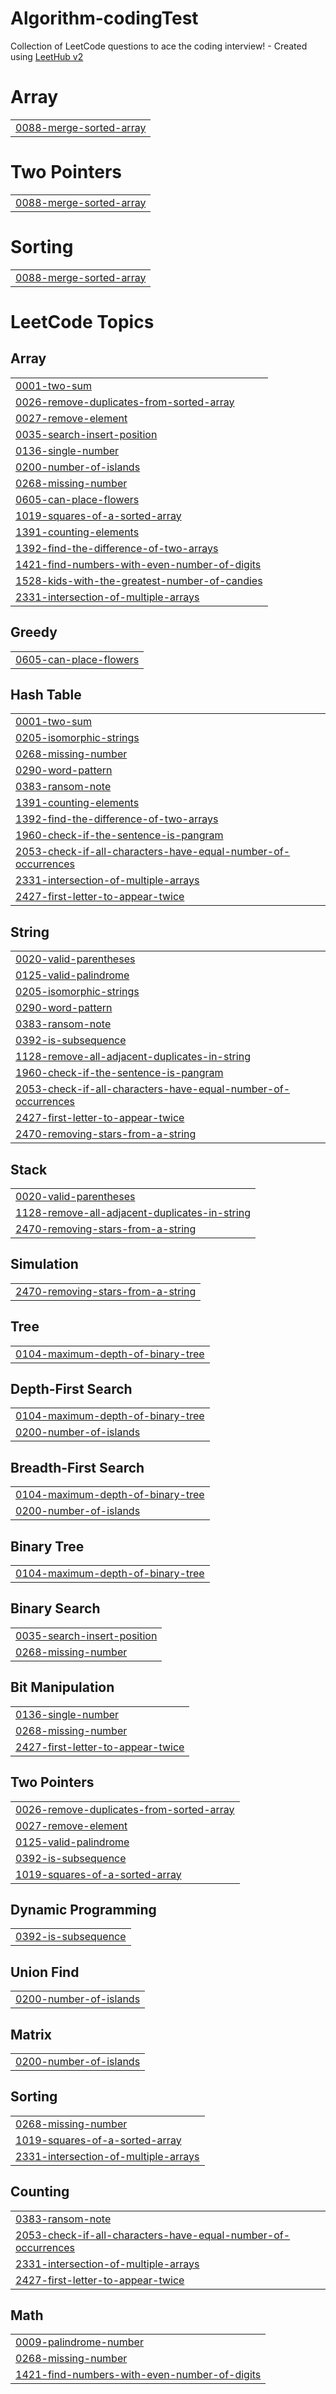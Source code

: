 # Algorithm-codingTest
Collection of LeetCode questions to ace the coding interview! - Created using [LeetHub v2](https://github.com/arunbhardwaj/LeetHub-2.0)


# Array
|  |
| ------- |
| [0088-merge-sorted-array](https://github.com/michelle9876/Algorithm-codingTest/tree/master/0088-merge-sorted-array) |
# Two Pointers
|  |
| ------- |
| [0088-merge-sorted-array](https://github.com/michelle9876/Algorithm-codingTest/tree/master/0088-merge-sorted-array) |
# Sorting
|  |
| ------- |
| [0088-merge-sorted-array](https://github.com/michelle9876/Algorithm-codingTest/tree/master/0088-merge-sorted-array) |
<!---LeetCode Topics Start-->
# LeetCode Topics
## Array
|  |
| ------- |
| [0001-two-sum](https://github.com/michelle9876/Algorithm-codingTest/tree/master/0001-two-sum) |
| [0026-remove-duplicates-from-sorted-array](https://github.com/michelle9876/Algorithm-codingTest/tree/master/0026-remove-duplicates-from-sorted-array) |
| [0027-remove-element](https://github.com/michelle9876/Algorithm-codingTest/tree/master/0027-remove-element) |
| [0035-search-insert-position](https://github.com/michelle9876/Algorithm-codingTest/tree/master/0035-search-insert-position) |
| [0136-single-number](https://github.com/michelle9876/Algorithm-codingTest/tree/master/0136-single-number) |
| [0200-number-of-islands](https://github.com/michelle9876/Algorithm-codingTest/tree/master/0200-number-of-islands) |
| [0268-missing-number](https://github.com/michelle9876/Algorithm-codingTest/tree/master/0268-missing-number) |
| [0605-can-place-flowers](https://github.com/michelle9876/Algorithm-codingTest/tree/master/0605-can-place-flowers) |
| [1019-squares-of-a-sorted-array](https://github.com/michelle9876/Algorithm-codingTest/tree/master/1019-squares-of-a-sorted-array) |
| [1391-counting-elements](https://github.com/michelle9876/Algorithm-codingTest/tree/master/1391-counting-elements) |
| [1392-find-the-difference-of-two-arrays](https://github.com/michelle9876/Algorithm-codingTest/tree/master/1392-find-the-difference-of-two-arrays) |
| [1421-find-numbers-with-even-number-of-digits](https://github.com/michelle9876/Algorithm-codingTest/tree/master/1421-find-numbers-with-even-number-of-digits) |
| [1528-kids-with-the-greatest-number-of-candies](https://github.com/michelle9876/Algorithm-codingTest/tree/master/1528-kids-with-the-greatest-number-of-candies) |
| [2331-intersection-of-multiple-arrays](https://github.com/michelle9876/Algorithm-codingTest/tree/master/2331-intersection-of-multiple-arrays) |
## Greedy
|  |
| ------- |
| [0605-can-place-flowers](https://github.com/michelle9876/Algorithm-codingTest/tree/master/0605-can-place-flowers) |
## Hash Table
|  |
| ------- |
| [0001-two-sum](https://github.com/michelle9876/Algorithm-codingTest/tree/master/0001-two-sum) |
| [0205-isomorphic-strings](https://github.com/michelle9876/Algorithm-codingTest/tree/master/0205-isomorphic-strings) |
| [0268-missing-number](https://github.com/michelle9876/Algorithm-codingTest/tree/master/0268-missing-number) |
| [0290-word-pattern](https://github.com/michelle9876/Algorithm-codingTest/tree/master/0290-word-pattern) |
| [0383-ransom-note](https://github.com/michelle9876/Algorithm-codingTest/tree/master/0383-ransom-note) |
| [1391-counting-elements](https://github.com/michelle9876/Algorithm-codingTest/tree/master/1391-counting-elements) |
| [1392-find-the-difference-of-two-arrays](https://github.com/michelle9876/Algorithm-codingTest/tree/master/1392-find-the-difference-of-two-arrays) |
| [1960-check-if-the-sentence-is-pangram](https://github.com/michelle9876/Algorithm-codingTest/tree/master/1960-check-if-the-sentence-is-pangram) |
| [2053-check-if-all-characters-have-equal-number-of-occurrences](https://github.com/michelle9876/Algorithm-codingTest/tree/master/2053-check-if-all-characters-have-equal-number-of-occurrences) |
| [2331-intersection-of-multiple-arrays](https://github.com/michelle9876/Algorithm-codingTest/tree/master/2331-intersection-of-multiple-arrays) |
| [2427-first-letter-to-appear-twice](https://github.com/michelle9876/Algorithm-codingTest/tree/master/2427-first-letter-to-appear-twice) |
## String
|  |
| ------- |
| [0020-valid-parentheses](https://github.com/michelle9876/Algorithm-codingTest/tree/master/0020-valid-parentheses) |
| [0125-valid-palindrome](https://github.com/michelle9876/Algorithm-codingTest/tree/master/0125-valid-palindrome) |
| [0205-isomorphic-strings](https://github.com/michelle9876/Algorithm-codingTest/tree/master/0205-isomorphic-strings) |
| [0290-word-pattern](https://github.com/michelle9876/Algorithm-codingTest/tree/master/0290-word-pattern) |
| [0383-ransom-note](https://github.com/michelle9876/Algorithm-codingTest/tree/master/0383-ransom-note) |
| [0392-is-subsequence](https://github.com/michelle9876/Algorithm-codingTest/tree/master/0392-is-subsequence) |
| [1128-remove-all-adjacent-duplicates-in-string](https://github.com/michelle9876/Algorithm-codingTest/tree/master/1128-remove-all-adjacent-duplicates-in-string) |
| [1960-check-if-the-sentence-is-pangram](https://github.com/michelle9876/Algorithm-codingTest/tree/master/1960-check-if-the-sentence-is-pangram) |
| [2053-check-if-all-characters-have-equal-number-of-occurrences](https://github.com/michelle9876/Algorithm-codingTest/tree/master/2053-check-if-all-characters-have-equal-number-of-occurrences) |
| [2427-first-letter-to-appear-twice](https://github.com/michelle9876/Algorithm-codingTest/tree/master/2427-first-letter-to-appear-twice) |
| [2470-removing-stars-from-a-string](https://github.com/michelle9876/Algorithm-codingTest/tree/master/2470-removing-stars-from-a-string) |
## Stack
|  |
| ------- |
| [0020-valid-parentheses](https://github.com/michelle9876/Algorithm-codingTest/tree/master/0020-valid-parentheses) |
| [1128-remove-all-adjacent-duplicates-in-string](https://github.com/michelle9876/Algorithm-codingTest/tree/master/1128-remove-all-adjacent-duplicates-in-string) |
| [2470-removing-stars-from-a-string](https://github.com/michelle9876/Algorithm-codingTest/tree/master/2470-removing-stars-from-a-string) |
## Simulation
|  |
| ------- |
| [2470-removing-stars-from-a-string](https://github.com/michelle9876/Algorithm-codingTest/tree/master/2470-removing-stars-from-a-string) |
## Tree
|  |
| ------- |
| [0104-maximum-depth-of-binary-tree](https://github.com/michelle9876/Algorithm-codingTest/tree/master/0104-maximum-depth-of-binary-tree) |
## Depth-First Search
|  |
| ------- |
| [0104-maximum-depth-of-binary-tree](https://github.com/michelle9876/Algorithm-codingTest/tree/master/0104-maximum-depth-of-binary-tree) |
| [0200-number-of-islands](https://github.com/michelle9876/Algorithm-codingTest/tree/master/0200-number-of-islands) |
## Breadth-First Search
|  |
| ------- |
| [0104-maximum-depth-of-binary-tree](https://github.com/michelle9876/Algorithm-codingTest/tree/master/0104-maximum-depth-of-binary-tree) |
| [0200-number-of-islands](https://github.com/michelle9876/Algorithm-codingTest/tree/master/0200-number-of-islands) |
## Binary Tree
|  |
| ------- |
| [0104-maximum-depth-of-binary-tree](https://github.com/michelle9876/Algorithm-codingTest/tree/master/0104-maximum-depth-of-binary-tree) |
## Binary Search
|  |
| ------- |
| [0035-search-insert-position](https://github.com/michelle9876/Algorithm-codingTest/tree/master/0035-search-insert-position) |
| [0268-missing-number](https://github.com/michelle9876/Algorithm-codingTest/tree/master/0268-missing-number) |
## Bit Manipulation
|  |
| ------- |
| [0136-single-number](https://github.com/michelle9876/Algorithm-codingTest/tree/master/0136-single-number) |
| [0268-missing-number](https://github.com/michelle9876/Algorithm-codingTest/tree/master/0268-missing-number) |
| [2427-first-letter-to-appear-twice](https://github.com/michelle9876/Algorithm-codingTest/tree/master/2427-first-letter-to-appear-twice) |
## Two Pointers
|  |
| ------- |
| [0026-remove-duplicates-from-sorted-array](https://github.com/michelle9876/Algorithm-codingTest/tree/master/0026-remove-duplicates-from-sorted-array) |
| [0027-remove-element](https://github.com/michelle9876/Algorithm-codingTest/tree/master/0027-remove-element) |
| [0125-valid-palindrome](https://github.com/michelle9876/Algorithm-codingTest/tree/master/0125-valid-palindrome) |
| [0392-is-subsequence](https://github.com/michelle9876/Algorithm-codingTest/tree/master/0392-is-subsequence) |
| [1019-squares-of-a-sorted-array](https://github.com/michelle9876/Algorithm-codingTest/tree/master/1019-squares-of-a-sorted-array) |
## Dynamic Programming
|  |
| ------- |
| [0392-is-subsequence](https://github.com/michelle9876/Algorithm-codingTest/tree/master/0392-is-subsequence) |
## Union Find
|  |
| ------- |
| [0200-number-of-islands](https://github.com/michelle9876/Algorithm-codingTest/tree/master/0200-number-of-islands) |
## Matrix
|  |
| ------- |
| [0200-number-of-islands](https://github.com/michelle9876/Algorithm-codingTest/tree/master/0200-number-of-islands) |
## Sorting
|  |
| ------- |
| [0268-missing-number](https://github.com/michelle9876/Algorithm-codingTest/tree/master/0268-missing-number) |
| [1019-squares-of-a-sorted-array](https://github.com/michelle9876/Algorithm-codingTest/tree/master/1019-squares-of-a-sorted-array) |
| [2331-intersection-of-multiple-arrays](https://github.com/michelle9876/Algorithm-codingTest/tree/master/2331-intersection-of-multiple-arrays) |
## Counting
|  |
| ------- |
| [0383-ransom-note](https://github.com/michelle9876/Algorithm-codingTest/tree/master/0383-ransom-note) |
| [2053-check-if-all-characters-have-equal-number-of-occurrences](https://github.com/michelle9876/Algorithm-codingTest/tree/master/2053-check-if-all-characters-have-equal-number-of-occurrences) |
| [2331-intersection-of-multiple-arrays](https://github.com/michelle9876/Algorithm-codingTest/tree/master/2331-intersection-of-multiple-arrays) |
| [2427-first-letter-to-appear-twice](https://github.com/michelle9876/Algorithm-codingTest/tree/master/2427-first-letter-to-appear-twice) |
## Math
|  |
| ------- |
| [0009-palindrome-number](https://github.com/michelle9876/Algorithm-codingTest/tree/master/0009-palindrome-number) |
| [0268-missing-number](https://github.com/michelle9876/Algorithm-codingTest/tree/master/0268-missing-number) |
| [1421-find-numbers-with-even-number-of-digits](https://github.com/michelle9876/Algorithm-codingTest/tree/master/1421-find-numbers-with-even-number-of-digits) |
<!---LeetCode Topics End-->